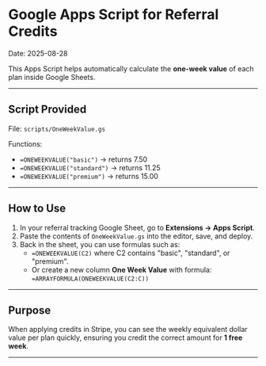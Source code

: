 # Google Apps Script for Referral Credits

Date: 2025-08-28

This Apps Script helps automatically calculate the **one-week value** of each plan inside Google Sheets.

---

## Script Provided
File: `scripts/OneWeekValue.gs`

Functions:
- `=ONEWEEKVALUE("basic")` → returns 7.50
- `=ONEWEEKVALUE("standard")` → returns 11.25
- `=ONEWEEKVALUE("premium")` → returns 15.00

---

## How to Use
1. In your referral tracking Google Sheet, go to **Extensions → Apps Script**.
2. Paste the contents of `OneWeekValue.gs` into the editor, save, and deploy.
3. Back in the sheet, you can use formulas such as:
   - `=ONEWEEKVALUE(C2)` where C2 contains "basic", "standard", or "premium".
   - Or create a new column **One Week Value** with formula: `=ARRAYFORMULA(ONEWEEKVALUE(C2:C))`

---

## Purpose
When applying credits in Stripe, you can see the weekly equivalent dollar value per plan quickly, ensuring you credit the correct amount for **1 free week**.

---
